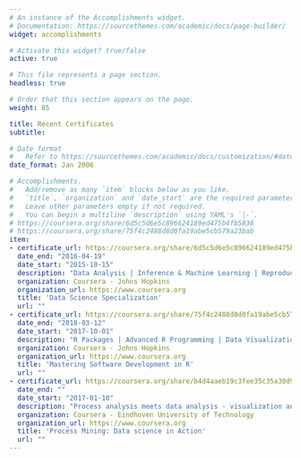 ```yaml
---
# An instance of the Accomplishments widget.
# Documentation: https://sourcethemes.com/academic/docs/page-builder/
widget: accomplishments

# Activate this widget? true/false
active: true

# This file represents a page section.
headless: true

# Order that this section appears on the page.
weight: 85

title: Recent Certificates
subtitle:

# Date format
#   Refer to https://sourcethemes.com/academic/docs/customization/#date-format
date_format: Jan 2006

# Accomplishments.
#   Add/remove as many `item` blocks below as you like.
#   `title`, `organization` and `date_start` are the required parameters.
#   Leave other parameters empty if not required.
#   You can begin a multiline `description` using YAML's `|-`.
# https://coursera.org/share/6d5c5d6e5c896624189ed475b4fb5836
# https://coursera.org/share/75f4c2488d8d0fa19abe5cb579a23bab
item:
- certificate_url: https://coursera.org/share/6d5c5d6e5c896624189ed475b4fb5836
  date_end: "2016-04-19"
  date_start: "2015-10-15"
  description: "Data Analysis | Inference & Machine Learning | Reproducible Research"
  organization: Coursera - Johns Hopkins
  organization_url: https://www.coursera.org
  title: 'Data Science Specialization'
  url: ""
- certificate_url: https://coursera.org/share/75f4c2488d8d0fa19abe5cb579a23bab
  date_end: "2018-03-12"
  date_start: "2017-10-01"
  description: "R Packages | Advanced R Programming | Data Visualization Tools"
  organization: Coursera - Johns Hopkins
  organization_url: https://www.coursera.org
  title: 'Mastering Software Development in R'
  url: ""
- certificate_url: https://coursera.org/share/b4d4aaeb19c3fee35c35a30d9d176f5a
  date_end: ""
  date_start: "2017-01-10"
  description: "Process analysis meets data analysis - visualization and modeling for process improvement"
  organization: Coursera - Eindhoven University of Technology
  organization_url: https://www.coursera.org
  title: 'Process Mining: Data science in Action'
  url: ""
---
```

